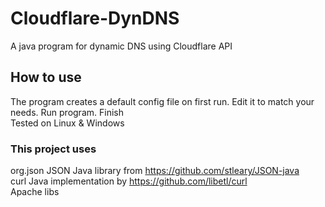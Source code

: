 # Cloudflare-DynDNS
A java program for dynamic DNS using Cloudflare API

## How to use
The program creates a default config file on first run. Edit it to match your needs. Run program. Finish  
Tested on Linux & Windows

### This project uses
org.json JSON Java library from https://github.com/stleary/JSON-java  
curl Java implementation by https://github.com/libetl/curl  
Apache libs
